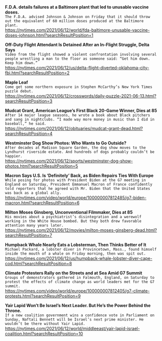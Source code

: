 **F.D.A. details failures at a Baltimore plant that led to unusable vaccine doses.**\
`The F.D.A. advised Johnson & Johnson on Friday that it should throw out the equivalent of 60 million doses produced at the Baltimore plant.`\
https://nytimes.com/2021/06/12/world/fda-baltimore-unusable-vaccine-doses-johnson.html?searchResultPosition=1

**Off-Duty Flight Attendant Is Detained After an In-Flight Struggle, Delta Says**\
`Video from the flight showed a violent confrontation involving several people wrestling a man to the floor as someone said: “Get him down. Keep him down.”`\
https://nytimes.com/2021/06/12/us/delta-flight-diverted-oklahoma-city-fbi.html?searchResultPosition=2

**Maple Leaf**\
`Come get some northern exposure in Stephen McCarthy’s New York Times puzzle debut.`\
https://nytimes.com/2021/06/12/crosswords/daily-puzzle-2021-06-13.html?searchResultPosition=3

**Mudcat Grant, American League’s First Black 20-Game Winner, Dies at 85**\
`After 14 major league seasons, he wrote a book about Black pitchers and sang in nightclubs. “I made way more money in music than I did in baseball,” he said.`\
https://nytimes.com/2021/06/12/obituaries/mudcat-grant-dead.html?searchResultPosition=4

**Westminster Dog Show Photos: Who Wants to Go Outside?**\
`After decades at Madison Square Garden, the dog show moves to the Lyndhurst riverside estate. And hundreds of dogs probably couldn’t be happier.`\
https://nytimes.com/2021/06/12/sports/westminster-dog-show-photos.html?searchResultPosition=5

**Macron Says U.S. Is ‘Definitely’ Back, as Biden Repairs Ties With Europe**\
`While posing for photos with President Biden at the G7 meeting in England on Saturday, President Emmanuel Macron of France confidently told reporters that he agreed with Mr. Biden that the United States was back as a global ally.`\
https://nytimes.com/video/world/europe/100000007812485/g7-biden-macron.html?searchResultPosition=6

**Milton Moses Ginsberg, Unconventional Filmmaker, Dies at 85**\
`His movies about a psychiatrist’s disintegration and a werewolf working in the White House bombed. But they both drew favorable attention many years later.`\
https://nytimes.com/2021/06/12/movies/milton-moses-ginsberg-dead.html?searchResultPosition=7

**Humpback Whale Nearly Eats a Lobsterman, Then Thinks Better of It**\
`Michael Packard, a lobster diver in Provincetown, Mass., found himself inside the mouth of a whale on Friday morning, then was spit out.`\
https://nytimes.com/2021/06/12/us/humpback-whale-lobster-diver-cape-cod.html?searchResultPosition=8

**Climate Protesters Rally on the Streets and at Sea Amid G7 Summit**\
`Groups of demonstrators gathered in Falmouth, England, on Saturday to protest the effects of climate change as world leaders met for the G7 summit.`\
https://nytimes.com/video/world/europe/100000007812405/g7-climate-protests.html?searchResultPosition=9

**Yair Lapid Won’t Be Israel’s Next Leader. But He’s the Power Behind the Throne.**\
`If a new coalition government wins a confidence vote in Parliament on Sunday, Naftali Bennett will be Israel’s next prime minister. He wouldn’t be there without Yair Lapid.`\
https://nytimes.com/2021/06/12/world/middleeast/yair-lapid-israel-coalition.html?searchResultPosition=10

